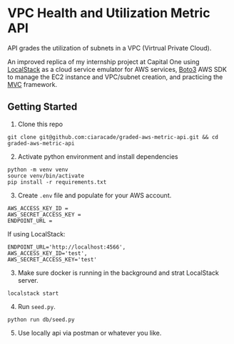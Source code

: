 # VPC Health and Utilization Metric API

API grades the utilization of subnets in a VPC (Virtrual Private Cloud).

An improved replica of my internship project at Capital One using [LocalStack](https://github.com/localstack/localstack) as a cloud service emulator for AWS services, [Boto3](https://boto3.amazonaws.com/v1/documentation/api/latest/index.html) AWS SDK to manage the EC2 instance and VPC/subnet creation, and practicing the [MVC](https://www.geeksforgeeks.org/software-engineering/mvc-framework-introduction/) framework.

## Getting Started

1. Clone this repo
```
git clone git@github.com:ciaracade/graded-aws-metric-api.git && cd graded-aws-metric-api
```

2. Activate python environment and install dependencies
```
python -m venv venv
source venv/bin/activate
pip install -r requirements.txt
```

3. Create `.env` file and populate for your AWS account.
```
AWS_ACCESS_KEY_ID = 
AWS_SECRET_ACCESS_KEY = 
ENDPOINT_URL = 
```

If using LocalStack:
```
ENDPOINT_URL='http://localhost:4566',
AWS_ACCESS_KEY_ID='test',
AWS_SECRET_ACCESS_KEY='test'
```

3. Make sure docker is running in the background and strat LocalStack server.
```
localstack start
```

4. Run `seed.py`.
```
python run db/seed.py
```

5. Use locally api via postman or whatever you like. 